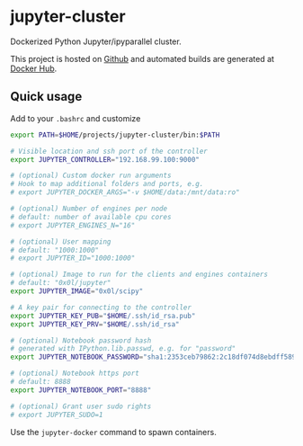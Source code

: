 # jupyter-cluster

Dockerized Python Jupyter/ipyparallel cluster.

This project is hosted on [Github](https://github.com/0x0L/jupyter-cluster) and automated builds are generated at [Docker Hub](https://hub.docker.com/r/0x0l).

## Quick usage

Add to your `.bashrc` and customize
```sh
export PATH=$HOME/projects/jupyter-cluster/bin:$PATH

# Visible location and ssh port of the controller
export JUPYTER_CONTROLLER="192.168.99.100:9000"

# (optional) Custom docker run arguments
# Hook to map additional folders and ports, e.g.
# export JUPYTER_DOCKER_ARGS="-v $HOME/data:/mnt/data:ro"

# (optional) Number of engines per node
# default: number of available cpu cores
# export JUPYTER_ENGINES_N="16"

# (optional) User mapping
# default: "1000:1000"
# export JUPYTER_ID="1000:1000"

# (optional) Image to run for the clients and engines containers
# default: "0x0l/jupyter"
export JUPYTER_IMAGE="0x0l/scipy"

# A key pair for connecting to the controller
export JUPYTER_KEY_PUB="$HOME/.ssh/id_rsa.pub"
export JUPYTER_KEY_PRV="$HOME/.ssh/id_rsa"

# (optional) Notebook password hash
# generated with IPython.lib.passwd, e.g. for "password"
export JUPYTER_NOTEBOOK_PASSWORD="sha1:2353ceb79862:2c18df074d8ebdff589dc37aa4d871c7b29a5caf"

# (optional) Notebook https port
# default: 8888
export JUPYTER_NOTEBOOK_PORT="8888"

# (optional) Grant user sudo rights
# export JUPYTER_SUDO=1
```

Use the `jupyter-docker` command to spawn containers.
